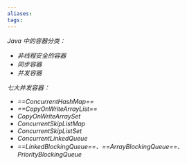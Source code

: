 ```yaml
---
aliases: 
tags: 
---
```

*Java 中的容器分类：*
+ *非线程安全的容器*
+ *同步容器*
+ *并发容器*

*七大并发容器：*
+ *==ConcurrentHashMap==*
+ *==CopyOnWriteArrayList==*
+ *CopyOnWriteArraySet*
+ *ConcurrentSkipListMap*
+ *ConcurrentSkipListSet*
+ *ConcurrentLinkedQueue*
+ *==LinkedBlockingQueue==、==ArrayBlockingQueue==、PriorityBlockingQueue*
